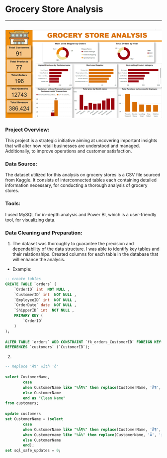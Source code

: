 # Grocery Store Analysis
---
![](Grocery_Store_Dashboard.png)
---

### Project Overview:
This project is a strategic initiative aiming at uncovering important insights that will alter how retail businesses are understood and managed. 
Additionally, to improve operations and customer satisfaction.

### Data Source:
The dataset utilized for this analysis on grocery stores is a CSV file sourced from Kaggle. 
It consists of interconnected tables each containing detailed information necessary, for conducting a thorough analysis of grocery stores.

### Tools: 
I used MySQL for in-depth analysis and Power BI, which is a user-friendly tool, for visualizing data.

### Data Cleaning and Preparation:
1. The dataset was thoroughly to guarantee the precision and dependability of the data structure. I was able to identify key tables and their relationships. 
Created columns for each table in the database that will enhance the analysis.

* Example:
```SQL
-- create tables
CREATE TABLE `orders` (
    `OrderID` int  NOT NULL ,
    `CustomerID` int  NOT NULL ,
    `EmployeeID` int  NOT NULL ,
    `OrderDate` date  NOT NULL ,
    `ShipperID` int  NOT NULL ,
    PRIMARY KEY (
        `OrderID`
    )
);

ALTER TABLE `orders` ADD CONSTRAINT `fk_orders_CustomerID` FOREIGN KEY(`CustomerID`)
REFERENCES `customers` (`CustomerID`);
```
2. 

















```sql
-- Replace 'Ã¶' with 'ö'

select CustomerName,
		case
        when CustomerName like "%Ã¶%" then replace(CustomerName, 'Ã¶', 'ö')
        else CustomerName
        end as "Clean Name"
from customers;

update customers
set CustomerName = (select
		case
        when CustomerName like "%Ã¶%" then replace(CustomerName, 'Ã¶', 'ö')
        when Customername like "%Ã­%" then replace(CustomerName, 'Ã­', 'i')
        else CustomerName
        end);
set sql_safe_updates = 0;
```
